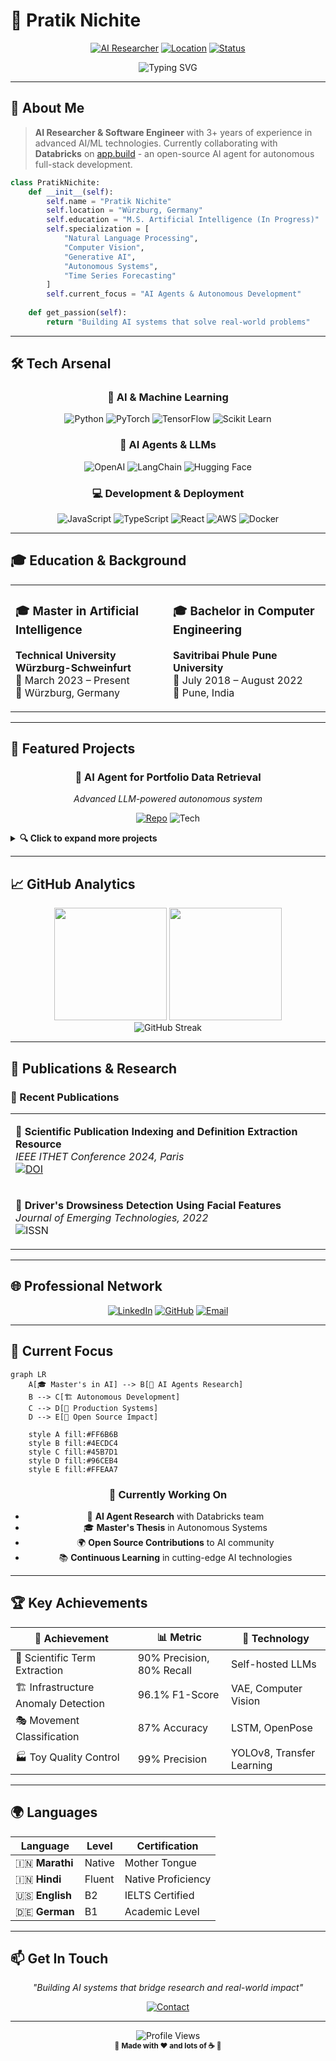 # 🚀 Pratik Nichite

<div align="center">
  
[![AI Researcher](https://img.shields.io/badge/AI%20Researcher-3%2B%20Years-FF6B6B?style=for-the-badge&logo=artificial-intelligence&logoColor=white)](https://github.com/PratikNichite)
[![Location](https://img.shields.io/badge/📍%20Würzburg-Germany-4ECDC4?style=for-the-badge)](https://maps.google.com/?q=Würzburg,Germany)
[![Status](https://img.shields.io/badge/Status-Open%20to%20Opportunities-45B7D1?style=for-the-badge)](mailto:your-email@example.com)

</div>

<div align="center">
  <img src="https://readme-typing-svg.herokuapp.com?font=JetBrains+Mono&weight=600&size=28&duration=4000&pause=1000&color=4ECDC4&center=true&vCenter=true&width=600&lines=AI+Researcher+%26+Software+Engineer;Machine+Learning+Specialist;Autonomous+Systems+Developer;Open+Source+Contributor" alt="Typing SVG" />
</div>

---

## 🎯 About Me

> **AI Researcher & Software Engineer** with 3+ years of experience in advanced AI/ML technologies. Currently collaborating with **Databricks** on [app.build](https://www.app.build/) - an open-source AI agent for autonomous full-stack development.

```python
class PratikNichite:
    def __init__(self):
        self.name = "Pratik Nichite"
        self.location = "Würzburg, Germany"
        self.education = "M.S. Artificial Intelligence (In Progress)"
        self.specialization = [
            "Natural Language Processing",
            "Computer Vision", 
            "Generative AI",
            "Autonomous Systems",
            "Time Series Forecasting"
        ]
        self.current_focus = "AI Agents & Autonomous Development"
        
    def get_passion(self):
        return "Building AI systems that solve real-world problems"
```

---

## 🛠️ Tech Arsenal

<div align="center">

### 🧠 AI & Machine Learning
![Python](https://img.shields.io/badge/Python-Expert-3776AB?style=for-the-badge&logo=python&logoColor=white)
![PyTorch](https://img.shields.io/badge/PyTorch-EE4C2C?style=for-the-badge&logo=pytorch&logoColor=white)
![TensorFlow](https://img.shields.io/badge/TensorFlow-FF6F00?style=for-the-badge&logo=tensorflow&logoColor=white)
![Scikit Learn](https://img.shields.io/badge/scikit--learn-F7931E?style=for-the-badge&logo=scikit-learn&logoColor=white)

### 🤖 AI Agents & LLMs
![OpenAI](https://img.shields.io/badge/OpenAI-412991?style=for-the-badge&logo=openai&logoColor=white)
![LangChain](https://img.shields.io/badge/LangChain-1C3C3C?style=for-the-badge&logo=langchain&logoColor=white)
![Hugging Face](https://img.shields.io/badge/🤗%20Hugging%20Face-FFD21E?style=for-the-badge&logoColor=black)

### 💻 Development & Deployment
![JavaScript](https://img.shields.io/badge/JavaScript-F7DF1E?style=for-the-badge&logo=javascript&logoColor=black)
![TypeScript](https://img.shields.io/badge/TypeScript-3178C6?style=for-the-badge&logo=typescript&logoColor=white)
![React](https://img.shields.io/badge/React-61DAFB?style=for-the-badge&logo=react&logoColor=black)
![AWS](https://img.shields.io/badge/AWS-232F3E?style=for-the-badge&logo=amazon-aws&logoColor=white)
![Docker](https://img.shields.io/badge/Docker-2496ED?style=for-the-badge&logo=docker&logoColor=white)

</div>

---

## 🎓 Education & Background

<table>
<tr>
<td width="50%">

### 🎓 Master in Artificial Intelligence
**Technical University Würzburg-Schweinfurt**  
📅 March 2023 – Present  
📍 Würzburg, Germany

</td>
<td width="50%">

### 🎓 Bachelor in Computer Engineering
**Savitribai Phule Pune University**  
📅 July 2018 – August 2022  
📍 Pune, India

</td>
</tr>
</table>

---

## 🚀 Featured Projects

<div align="center">

### 🤖 **AI Agent for Portfolio Data Retrieval**
*Advanced LLM-powered autonomous system*

[![Repo](https://img.shields.io/badge/Repository-181717?style=for-the-badge&logo=github&logoColor=white)](https://github.com/PratikNichite/portfolio_assistant_backend)
![Tech](https://img.shields.io/badge/Tech-LLMs%20%7C%20Prompt%20Engineering-FF6B6B?style=for-the-badge)

</div>

<details>
<summary><b>🔍 Click to expand more projects</b></summary>

### 📊 **App.Build Evaluation with Databricks**
- **Partnership**: Collaborating with Databricks team
- **Focus**: End-to-end fullstack application development evaluation
- **Impact**: Identifying improvement opportunities for complex workflows
- [![Repo](https://img.shields.io/badge/View%20Research-181717?style=flat-square&logo=github)](https://github.com/keugenek/app.build-eval-docs/tree/feat/types-off-analysis-and-recommendation)

### 📚 **SPIDER - Scientific Publication Resource**
- **Achievement**: 90% precision, 80% recall
- **Tech**: Self-hosted LLMs (Mistral, Phi3), Fine-tuning
- **Publication**: IEEE Conference Paper (2024)
- [![Repo](https://img.shields.io/badge/Repository-181717?style=flat-square&logo=github)](https://github.com/Sah-Pranav/SPIDER)

### 📝 **BART Dialogue Summarization**
- **Performance**: Outperformed T5, Pegasus baselines
- **Deployment**: Hugging Face Hub with API integration
- [![Repo](https://img.shields.io/badge/Repository-181717?style=flat-square&logo=github)](https://github.com/PratikNichite/Semantics_Group_Tasks/tree/main/Capstone_Project)

### 🏗️ **Infrastructure Anomaly Detection**
- **Method**: Variational Autoencoder (VAE)
- **Achievement**: 96.1% F1-score on crack detection
- [![Repo](https://img.shields.io/badge/Repository-181717?style=flat-square&logo=github)](https://github.com/PratikNichite/Anomaly-Detection-for-Infrastructure-Monitoring)

</details>

---

## 📈 GitHub Analytics

<div align="center">
  <img height="180em" src="https://github-readme-stats.vercel.app/api?username=PratikNichite&show_icons=true&theme=tokyonight&include_all_commits=true&count_private=true"/>
  <img height="180em" src="https://github-readme-stats.vercel.app/api/top-langs/?username=PratikNichite&layout=compact&theme=tokyonight"/>
</div>

<div align="center">
  <img src="https://github-readme-streak-stats.herokuapp.com/?user=PratikNichite&theme=tokyonight" alt="GitHub Streak" />
</div>

---

## 📄 Publications & Research

### 📑 Recent Publications

<table>
<tr>
<td>

**🔬 Scientific Publication Indexing and Definition Extraction Resource**  
*IEEE ITHET Conference 2024, Paris*  
[![DOI](https://img.shields.io/badge/DOI-10.1109%2FITHET61869.2024.10837640-blue?style=flat-square)](https://doi.org/10.1109/ITHET61869.2024.10837640)

</td>
</tr>
<tr>
<td>

**🚗 Driver's Drowsiness Detection Using Facial Features**  
*Journal of Emerging Technologies, 2022*  
![ISSN](https://img.shields.io/badge/ISSN-2349--5162-green?style=flat-square)

</td>
</tr>
</table>

---

## 🌐 Professional Network

<div align="center">

[![LinkedIn](https://img.shields.io/badge/LinkedIn-0077B5?style=for-the-badge&logo=linkedin&logoColor=white)](https://linkedin.com/in/pratik-nichite)
[![GitHub](https://img.shields.io/badge/GitHub-100000?style=for-the-badge&logo=github&logoColor=white)](https://github.com/PratikNichite)
[![Email](https://img.shields.io/badge/Email-D14836?style=for-the-badge&logo=gmail&logoColor=white)](mailto:your-email@example.com)

</div>

---

## 🎯 Current Focus

```mermaid
graph LR
    A[🎓 Master's in AI] --> B[🤖 AI Agents Research]
    B --> C[🏗️ Autonomous Development]
    C --> D[🚀 Production Systems]
    D --> E[🌟 Open Source Impact]
    
    style A fill:#FF6B6B
    style B fill:#4ECDC4
    style C fill:#45B7D1
    style D fill:#96CEB4
    style E fill:#FFEAA7
```

<div align="center">

### 🎯 **Currently Working On**
- 🤖 **AI Agent Research** with Databricks team
- 🎓 **Master's Thesis** in Autonomous Systems
- 🌍 **Open Source Contributions** to AI community
- 📚 **Continuous Learning** in cutting-edge AI technologies

</div>

---

## 🏆 Key Achievements

<div align="center">

| 🎯 Achievement | 📊 Metric | 🔧 Technology |
|----------------|-----------|---------------|
| 🎯 Scientific Term Extraction | 90% Precision, 80% Recall | Self-hosted LLMs |
| 🏗️ Infrastructure Anomaly Detection | 96.1% F1-Score | VAE, Computer Vision |
| 🎭 Movement Classification | 87% Accuracy | LSTM, OpenPose |
| 🏭 Toy Quality Control | 99% Precision | YOLOv8, Transfer Learning |

</div>

---

## 🌍 Languages

<div align="center">

| Language | Level | Certification |
|----------|-------|---------------|
| 🇮🇳 **Marathi** | Native | Mother Tongue |
| 🇮🇳 **Hindi** | Fluent | Native Proficiency |
| 🇺🇸 **English** | B2 | IELTS Certified |
| 🇩🇪 **German** | B1 | Academic Level |

</div>

---

## 📫 Get In Touch

<div align="center">

*"Building AI systems that bridge research and real-world impact"*

[![Contact](https://img.shields.io/badge/Let's%20Connect-4ECDC4?style=for-the-badge&logo=handshake&logoColor=white)](mailto:your-email@example.com)

</div>

---

<div align="center">
  <img src="https://komarev.com/ghpvc/?username=PratikNichite&label=Profile%20Views&color=4ECDC4&style=for-the-badge" alt="Profile Views" />
</div>

<div align="center">
  <sub>🌟 <strong>Made with ❤️ and lots of ☕</strong> 🌟</sub>
</div>
